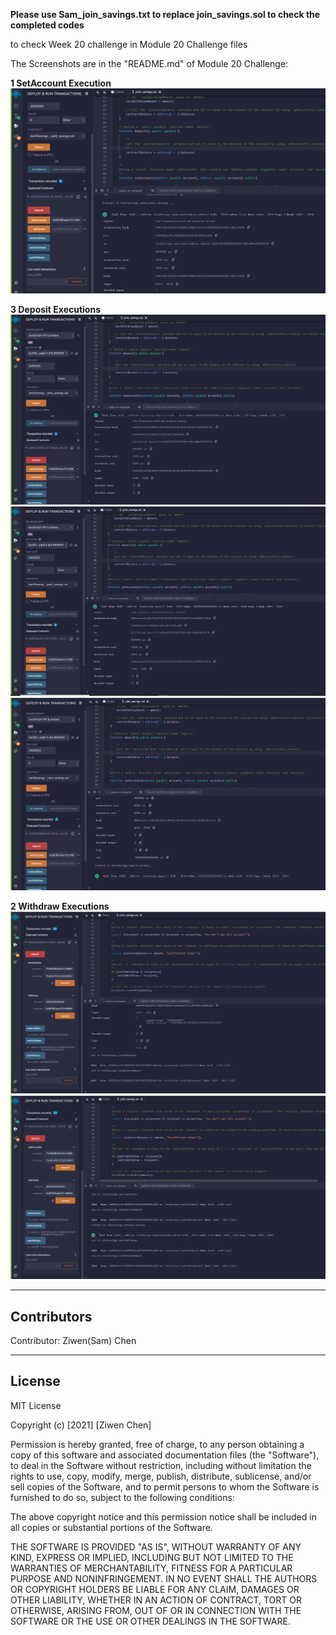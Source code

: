 

**Please use Sam_join_savings.txt to replace join_savings.sol to check the completed codes** 

to check Week 20 challenge in Module 20 Challenge files

The Screenshots are in the "README.md" of Module 20 Challenge:


**1 SetAccount Execution**
![alt text](https://github.com/Z1WenChen/ZiwenChen_Columbia_FinTech_-Challenges/blob/main/Module_20_Challenge_File/Starter_Code/SetAcct1.png)


**3 Deposit Executions**
![alt text](https://github.com/Z1WenChen/ZiwenChen_Columbia_FinTech_-Challenges/blob/main/Module_20_Challenge_File/Starter_Code/Deposit1.png)
![alt text](https://github.com/Z1WenChen/ZiwenChen_Columbia_FinTech_-Challenges/blob/main/Module_20_Challenge_File/Starter_Code/Deposit2.png)
![alt text](https://github.com/Z1WenChen/ZiwenChen_Columbia_FinTech_-Challenges/blob/main/Module_20_Challenge_File/Starter_Code/Deposit3.png)


**2 Withdraw Executions**
![alt text](https://github.com/Z1WenChen/ZiwenChen_Columbia_FinTech_-Challenges/blob/main/Module_20_Challenge_File/Starter_Code/withdraw1.png)
![alt text](https://github.com/Z1WenChen/ZiwenChen_Columbia_FinTech_-Challenges/blob/main/Module_20_Challenge_File/Starter_Code/withdraw2.png)

---

## Contributors

Contributor: Ziwen(Sam) Chen

---

## License

MIT License

Copyright (c) [2021] [Ziwen Chen]

Permission is hereby granted, free of charge, to any person obtaining a copy
of this software and associated documentation files (the "Software"), to deal
in the Software without restriction, including without limitation the rights
to use, copy, modify, merge, publish, distribute, sublicense, and/or sell
copies of the Software, and to permit persons to whom the Software is
furnished to do so, subject to the following conditions:

The above copyright notice and this permission notice shall be included in all
copies or substantial portions of the Software.

THE SOFTWARE IS PROVIDED "AS IS", WITHOUT WARRANTY OF ANY KIND, EXPRESS OR
IMPLIED, INCLUDING BUT NOT LIMITED TO THE WARRANTIES OF MERCHANTABILITY,
FITNESS FOR A PARTICULAR PURPOSE AND NONINFRINGEMENT. IN NO EVENT SHALL THE
AUTHORS OR COPYRIGHT HOLDERS BE LIABLE FOR ANY CLAIM, DAMAGES OR OTHER
LIABILITY, WHETHER IN AN ACTION OF CONTRACT, TORT OR OTHERWISE, ARISING FROM,
OUT OF OR IN CONNECTION WITH THE SOFTWARE OR THE USE OR OTHER DEALINGS IN THE
SOFTWARE.
